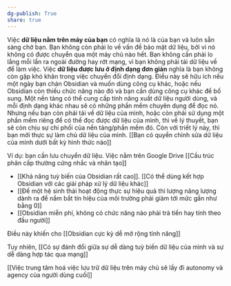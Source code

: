 ```yaml
---
dg-publish: True
share: true
---
```

Việc **dữ liệu nằm trên máy của bạn** có nghĩa là nó là của bạn và luôn sẵn sàng chờ bạn. Bạn không còn phải lo về vấn đề bảo mật dữ liệu, bởi vì nó không có được chuyển qua một máy chủ nào hết. Bạn không cần phải lo lắng mỗi lần ra ngoài đường hay rớt mạng, vì bạn không phải tải dữ liệu về để làm việc. Việc **dữ liệu được lưu ở định dạng đơn giản** nghĩa là bạn không còn gặp khó khăn trong việc chuyển đổi định dạng. Điều này sẽ hữu ích nếu một ngày bạn chán Obsidian và muốn dùng công cụ khác, hoặc nếu Obsidian còn thiếu chức năng nào đó và bạn cần dùng công cụ khác để bổ sung. Một nền tảng có thể cung cấp tính năng xuất dữ liệu người dùng, và mỗi định dạng khác nhau sẽ có những phần mềm chuyên dụng để đọc nó. Nhưng nếu bạn còn phải tải về dữ liệu của mình, hoặc còn phải sử dụng một phần mềm riêng để có thể đọc được dữ liệu của mình, thì về lý thuyết, bạn sẽ còn chịu sự chi phối của nền tảng/phần mềm đó. Còn với triết lý này, thì bạn mới thực sự làm chủ dữ liệu của mình. [[Bạn có quyền chỉnh sửa dữ liệu của mình dưới bất kỳ hình thức nào]] 

Ví dụ: bạn cần lưu chuyển dữ liệu. Việc nằm trên Google Drive [[Cấu trúc phân cấp thường cứng nhắc và nhân tạo]]


- [[Khả năng tuỳ biến của Obsidian rất cao]]. [[Có thể dùng kết hợp Obsidian với các giải pháp xử lý dữ liệu khác]]
- [[Để một hệ sinh thái hoạt động thực sự hiệu quả thì lượng năng lượng dành ra để nắm bắt tín hiệu của môi trường phải giảm tới mức gần như bằng 0]]
- [[Obsidian miễn phí, không có chức năng nào phải trả tiền hay tính theo đầu người]] 

Điều này khiến cho [[Obsidian cực kỳ dễ mở rộng tính năng]]

Tuy nhiên, [[Có sự đánh đổi giữa sự dễ dàng tuỳ biến dữ liệu của mình và sự dễ dàng hợp tác qua mạng]] 



[[Việc trung tâm hoá việc lưu trữ dữ liệu trên máy chủ sẽ lấy đi autonomy và agency của người dùng cuối]]
